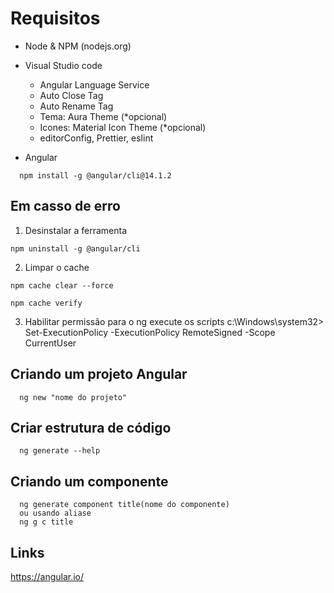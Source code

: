 # Requisitos

- Node & NPM (nodejs.org)

- Visual Studio code
  - Angular Language Service
  - Auto Close Tag
  - Auto Rename Tag
  - Tema: Aura Theme (*opcional)
  - Icones: Material Icon Theme (*opcional)
  - editorConfig, Prettier, eslint

- Angular
``` 
  npm install -g @angular/cli@14.1.2
```

## Em casso de erro
  1. Desinstalar a ferramenta

    npm uninstall -g @angular/cli

  2. Limpar o cache

    npm cache clear --force
    
    npm cache verify

  3. Habilitar permissão para o ng execute os scripts
    c:\Windows\system32> 
    Set-ExecutionPolicy -ExecutionPolicy RemoteSigned -Scope CurrentUser

## Criando um projeto Angular
```
  ng new "nome do projeto"
```

## Criar estrutura de código
```
  ng generate --help
```

## Criando um componente
```
  ng generate component title(nome do componente) 
  ou usando aliase
  ng g c title
```
   
## Links
   https://angular.io/
